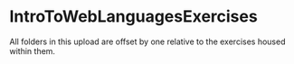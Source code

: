 # IntroToWebLanguagesExercises
All folders in this upload are offset by one relative to the exercises housed within them. 
